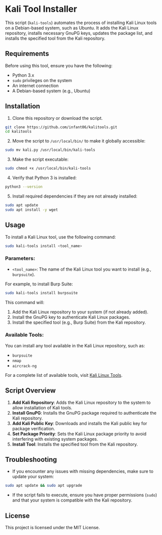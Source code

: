 # Kali Tool Installer

This script (`kali-tools`) automates the process of installing Kali Linux tools on a Debian-based system, such as Ubuntu. It adds the Kali Linux repository, installs necessary GnuPG keys, updates the package list, and installs the specified tool from the Kali repository.

## Requirements

Before using this tool, ensure you have the following:

- Python 3.x
- `sudo` privileges on the system
- An internet connection
- A Debian-based system (e.g., Ubuntu)

## Installation

1. Clone this repository or download the script.

```bash
git clone https://github.com/infant06/kalitools.git
cd kalitools
```

2. Move the script to `/usr/local/bin/` to make it globally accessible:

```bash
sudo mv kali.py /usr/local/bin/kali-tools
```

3. Make the script executable:

```bash
sudo chmod +x /usr/local/bin/kali-tools
```

4. Verify that Python 3 is installed:

```bash
python3 --version
```

5. Install required dependencies if they are not already installed:

```bash
sudo apt update
sudo apt install -y wget
```

## Usage

To install a Kali Linux tool, use the following command:

```bash
sudo kali-tools install <tool_name>
```

### Parameters:

- `<tool_name>`: The name of the Kali Linux tool you want to install (e.g., `burpsuite`).

For example, to install Burp Suite:

```bash
sudo kali-tools install burpsuite
```

This command will:

1. Add the Kali Linux repository to your system (if not already added).
2. Install the GnuPG key to authenticate Kali Linux packages.
3. Install the specified tool (e.g., Burp Suite) from the Kali repository.

### Available Tools:

You can install any tool available in the Kali Linux repository, such as:

- `burpsuite`
- `nmap`
- `aircrack-ng`

For a complete list of available tools, visit [Kali Linux Tools](https://tools.kali.org/tools-listing).

## Script Overview

1. **Add Kali Repository**: Adds the Kali Linux repository to the system to allow installation of Kali tools.
2. **Install GnuPG**: Installs the GnuPG package required to authenticate the Kali repository.
3. **Add Kali Public Key**: Downloads and installs the Kali public key for package verification.
4. **Set Package Priority**: Sets the Kali Linux package priority to avoid interfering with existing system packages.
5. **Install Tool**: Installs the specified tool from the Kali repository.

## Troubleshooting

- If you encounter any issues with missing dependencies, make sure to update your system:

```bash
sudo apt update && sudo apt upgrade
```

- If the script fails to execute, ensure you have proper permissions (`sudo`) and that your system is compatible with the Kali repository.

## License

This project is licensed under the MIT License.

